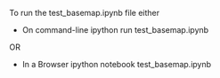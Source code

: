 

To run the test_basemap.ipynb file either

* On command-line
ipython
run test_basemap.ipynb

OR

* In a Browser
ipython notebook test_basemap.ipynb
